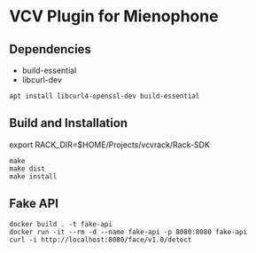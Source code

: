 # VCV Plugin for Mienophone


## Dependencies

* build-essential
* libcurl-dev

```
apt install libcurl4-openssl-dev build-essential
```

## Build and Installation

export RACK_DIR=$HOME/Projects/vcvrack/Rack-SDK

```
make
make dist
make install
```

## Fake API

```
docker build . -t fake-api
docker run -it --rm -d --name fake-api -p 8080:8080 fake-api
curl -i http://localhost:8080/face/v1.0/detect
```
